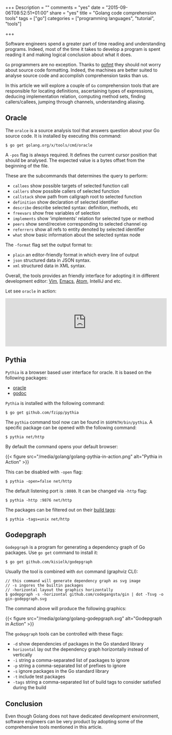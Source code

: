 +++
Description = ""
comments = "yes"
date = "2015-09-06T08:52:51+01:00"
share = "yes"
title = "Golang code comprehension tools"
tags = ["go"]
categories = ["programming languages", "tutorial", "tools"]

+++

Software engineers spend a greater part of time reading and understanding programs. 
Indeed, most of the time it takes to develop a program is spent reading it and 
making logical conclusion about what it does.  

`Go` programmers are no exception. Thanks to [gofmt](http://blog.ralch.com/tutorial/golang-tools-refactoring/) 
they should not worry about source code formatting. Indeed, the machines are 
better suited to analyse source code and accomplish comprehension tasks than us. 

In this article we will explore a couple of `Go` comprehension tools that are 
responsible for locating definitions, ascertaining types of expressions, deducing implementation
relation, computing method sets, finding callers/callees, jumping through channels, 
understanding aliasing.

## Oracle
The `oralce` is a source analysis tool that answers question about your Go source code.
It is installed by executing this command:

```
$ go get golang.org/x/tools/cmd/oracle
```

A `-pos` flag is always required. It defines the current cursor position that
should be analysed. The expected value is a bytes offset from the beginning of 
the file.

These are the subcommands that determines the query to perform:

- `callees` show possible targets of selected function call
- `callers` show possible callers of selected function
- `callstack` show path from callgraph root to selected function
- `definition` show declaration of selected identifier
- `describe` describe selected syntax: definition, methods, etc
- `freevars` show free variables of selection
- `implements` show 'implements' relation for selected type or method
- `peers` show send/receive corresponding to selected channel op
- `referrers` show all refs to entity denoted by selected identifier
- `what` show basic information about the selected syntax node

The `-format` flag set the output format to:
- `plain` an editor-friendly format in which every line of output
- `json` structured data in JSON syntax.
- `xml` structured data in XML syntax.

Overall, the tools provides an friendly interface for adopting it in different
development editor: [Vim](https://github.com/fatih/vim-go), [Emacs](https://www.gnu.org/software/emacs/), 
[Atom](https://atom.io), IntelliJ and etc.

Let see `oracle` in action:

<iframe name='quickcast' src='http://quick.as/embed/O6gnCq10X' scrolling='no' frameborder='0' width='100%' allowfullscreen></iframe><script src='http://quick.as/embed/script/1.76'></script>

## Pythia

`Pythia` is a browser based user interface for oracle. It is based on 
the following packages:

- [oracle](https://godoc.org/golang.org/x/tools/oracle)
- [godoc](https://godoc.org/golang.org/x/tools/godoc/static)

`Pythia` is installed with the following command:

```
$ go get github.com/fzipp/pythia
```

The `pythia` command tool now can be found in `$GOPATH/bin/pythia`. A specific
package can be opened with the following command:

```
$ pythia net/http 
```

By default the command opens your default browser: 

{{< figure src="/media/golang/golang-pythia-in-action.png" alt="Pythia in Action" >}}

This can be disabled with `-open` flag:

```
$ pythia -open=false net/http
```

The default listening port is `:8080`. It can be changed via `-http` flag: 

```
$ pythia -http :9876 net/http
```

The packages can be filtered out on their [build tags](http://blog.ralch.com/tutorial/golang-conditional-compilation/):

```
$ pythia -tags=unix net/http
```

## Godepgraph

`Godepgraph` is a program for generating a dependency graph of Go packages. 
Use `go get` command to install it:

```
$ go get github.com/kisielk/godepgraph
```

Usually the tool is combined with `dot` command (graphviz CLI):

```
// this command will generate dependency graph as svg image
// -s ingores the builtin packages
// -horizontal layout the graphics horizontally
$ godepgraph -s -horizontal github.com/codegangsta/gin | dot -Tsvg -o gin-godepgraph.svg
```

The command above will produce the following graphics:

{{< figure src="/media/golang/golang-godepgraph.svg" alt="Godepgraph in Action" >}}

The `godepgraph` tools can be controlled with these flags:

- `-d` show dependencies of packages in the Go standard library
- `horizontal` lay out the dependency graph horizontally instead of vertically
- `-i` string a comma-separated list of packages to ignore
- `-p` string a comma-separated list of prefixes to ignore
- `-s` ignore packages in the Go standard library
- `-t` include test packages
- `-tags` string a comma-separated list of build tags to consider satisfied during the build

## Conclusion

Even though Golang does not have dedicated development environment, software engineers
can be very product by adopting some of the comprehensive tools mentioned in this article.
